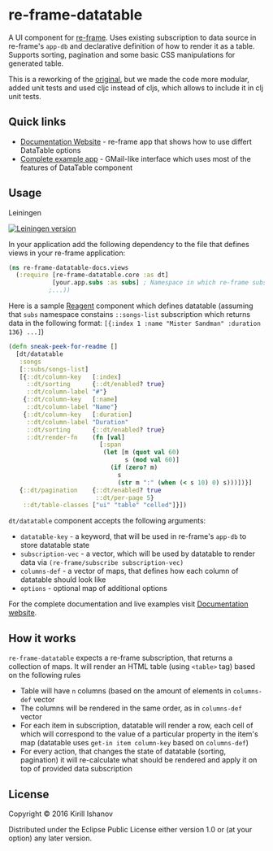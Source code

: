 # re-frame-datatable

A UI component for [re-frame](https://github.com/Day8/re-frame).
Uses existing subscription to data source in re-frame's `app-db` and declarative definition of how to render it as a table.
Supports sorting, pagination and some basic CSS manipulations for generated table.

This is a reworking of the [original](https://kishanov.github.io/re-frame-datatable), but we made the code
more modular, added unit tests and used cljc instead of cljs, which allows to include it in clj unit tests.

## Quick links

* [Documentation Website](https://kishanov.github.io/re-frame-datatable/) - re-frame app that shows how to use differt DataTable options
* [Complete example app](https://kishanov.github.io/re-frame-datatable-example/) - GMail-like interface which uses most of the features of DataTable component


## Usage

Leiningen

[![Leiningen version](https://clojars.org/dn/re-frame-datatable/latest-version.svg)](http://clojars.org/dn/re-frame-datatable)

In your application add the following dependency to the file that defines views in your re-frame application:

```clojure
(ns re-frame-datatable-docs.views
  (:require [re-frame-datatable.core :as dt]
            [your.app.subs :as subs] ; Namespace in which re-frame subscriptions are defined
           ;...))
```

Here is a sample [Reagent](https://github.com/reagent-project/reagent) component which defines datatable (assuming that `subs` namespace constains `::songs-list` subscription which returns data in the following format: `[{:index 1 :name "Mister Sandman" :duration 136} ...]`)


```clojure
(defn sneak-peek-for-readme []
  [dt/datatable
   :songs
   [::subs/songs-list]
   [{::dt/column-key   [:index]
     ::dt/sorting      {::dt/enabled? true}
     ::dt/column-label "#"}
    {::dt/column-key   [:name]
     ::dt/column-label "Name"}
    {::dt/column-key   [:duration]
     ::dt/column-label "Duration"
     ::dt/sorting      {::dt/enabled? true}
     ::dt/render-fn    (fn [val]
                         [:span
                          (let [m (quot val 60)
                                s (mod val 60)]
                            (if (zero? m)
                              s
                              (str m ":" (when (< s 10) 0) s)))])}]
   {::dt/pagination    {::dt/enabled? true
                        ::dt/per-page 5}
    ::dt/table-classes ["ui" "table" "celled"]}])
```

`dt/datatable` component accepts the following arguments:

* `datatable-key` - a keyword, that will be used in re-frame's `app-db` to store datatable state
* `subscription-vec` - a vector, which will be used by datatable to render data via `(re-frame/subscribe subscription-vec)`
* `columns-def` - a vector of maps, that defines how each column of datatable should look like
* `options` - optional map of additional options

For the complete documentation and live examples visit [Documentation website](https://kishanov.github.io/re-frame-datatable/).

## How it works

`re-frame-datatable` expects a re-frame subscription, that returns a collection of maps. It will render an HTML table (using `<table>` tag) based on the following rules

* Table will have `n` columns (based on the amount of elements in `columns-def` vector
* The columns will be rendered in the same order, as in `columns-def` vector
* For each item in subscription, datatable will render a row, each cell of which will correspond to the value of a particular property in the item's map (datatable uses `get-in item column-key` based on `columns-def`)
* For every action, that changes the state of datatable (sorting, pagination) it will re-calculate what should be rendered and apply it on top of provided data subscription

## License

Copyright © 2016 Kirill Ishanov

Distributed under the Eclipse Public License either version 1.0 or (at
your option) any later version.
